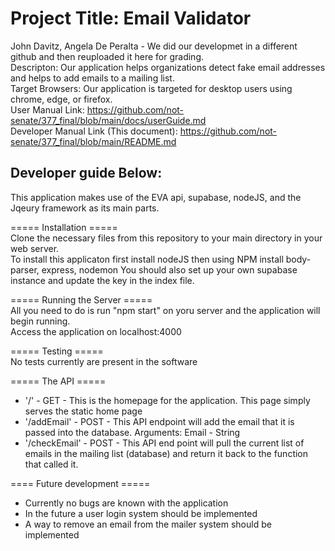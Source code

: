 # Project Title: Email Validator  
John Davitz, Angela De Peralta   - We did our developmet in a different github and then reuploaded it here for grading.   
Descripton: Our application helps organizations detect fake email addresses and helps to add emails to a mailing list.  
Target Browsers: Our application is targeted for desktop users using chrome, edge, or firefox.   
User Manual Link:  https://github.com/not-senate/377_final/blob/main/docs/userGuide.md    
Developer Manual Link (This document): https://github.com/not-senate/377_final/blob/main/README.md  



## Developer guide Below:

This application makes use of the EVA api, supabase, nodeJS, and the Jqeury framework as its main parts. 

===== Installation =====  
Clone the necessary files from this repository to your main directory in your web server.  
To install this applicaton first install nodeJS then using NPM install body-parser, express, nodemon
You should also set up your own supabase instance and update the key in the index file.


===== Running the Server =====   
All you need to do is run "npm start" on yoru server and the application will begin running.   
Access the application on localhost:4000  

===== Testing =====  
No tests currently are present in the software  
  
===== The API =====  
+ '/' - GET - This is the homepage for the application. This page simply serves the static home page
+ '/addEmail' - POST - This API endpoint will add the email that it is passed into the database. Arguments: Email - String
+ '/checkEmail' - POST - This API end point will pull the current list of emails in the mailing list (database) and return it back to the function that called it.

==== Future development =====  
+ Currently no bugs are known with the application
+ In the future a user login system should be implemented
+ A way to remove an email from the mailer system should be implemented
